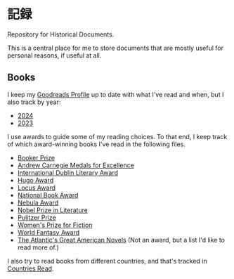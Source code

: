 # 記録

Repository for Historical Documents.

This is a central place for me to store documents that are mostly useful for
personal reasons, if useful at all.

## Books

I keep my
[Goodreads Profile](https://www.goodreads.com/user/show/6142552-michael-daines)
up to date with what I've read and when, but I also track by year:

* [2024](2024-reading.md)
* [2023](2023-reading.md)

I use awards to guide some of my reading choices. To that end, I keep track of
which award-winning books I've read in the following files.

* [Booker Prize](booker-prize.md)
* [Andrew Carnegie Medals for Excellence](carnegie-medal.md)
* [International Dublin Literary Award](dublin-award.md)
* [Hugo Award](hugo-award.md)
* [Locus Award](locus-award.md)
* [National Book Award](national-book-award.md)
* [Nebula Award](nebula-award.md)
* [Nobel Prize in Literature](nobel-literature.md)
* [Pulitzer Prize](pulitzer.md)
* [Women's Prize for Fiction](womens.md)
* [World Fantasy Award](world-fantasy.md)
* [The Atlantic's Great American Novels](great-american-novels.md) (Not an
  award, but a list I'd like to read more of.)

I also try to read books from different countries, and that's tracked in
[Countries Read](countries-read.md).
